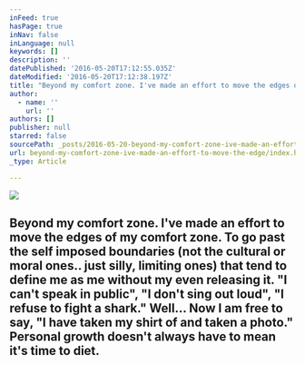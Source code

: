 ```yaml
---
inFeed: true
hasPage: true
inNav: false
inLanguage: null
keywords: []
description: ''
datePublished: '2016-05-20T17:12:55.035Z'
dateModified: '2016-05-20T17:12:38.197Z'
title: "Beyond my comfort zone. I've made an effort to move the edges of my comfort zone. To go past the self imposed boundaries (not the cultural or moral ones.. just silly, limiting ones) that tend to define me as me without my even releasing it. \"I can't speak in public\", \"I don't sing out loud\", \"I refuse to fight a shark.\" Well... Now I am free to say, \"I have taken my shirt of and taken a photo.\" Personal growth doesn't always have to mean it's time to diet. "
author:
  - name: ''
    url: ''
authors: []
publisher: null
starred: false
sourcePath: _posts/2016-05-20-beyond-my-comfort-zone-ive-made-an-effort-to-move-the-edge.md
url: beyond-my-comfort-zone-ive-made-an-effort-to-move-the-edge/index.html
_type: Article

---
```

![](https://the-grid-user-content.s3-us-west-2.amazonaws.com/d3a49748-d8a6-4b37-97ec-f3cce52d647f.jpg)

## Beyond my comfort zone. I've made an effort to move the edges of my comfort zone. To go past the self imposed boundaries (not the cultural or moral ones.. just silly, limiting ones) that tend to define me as me without my even releasing it. "I can't speak in public", "I don't sing out loud", "I refuse to fight a shark." Well... Now I am free to say, "I have taken my shirt of and taken a photo." Personal growth doesn't always have to mean it's time to diet.